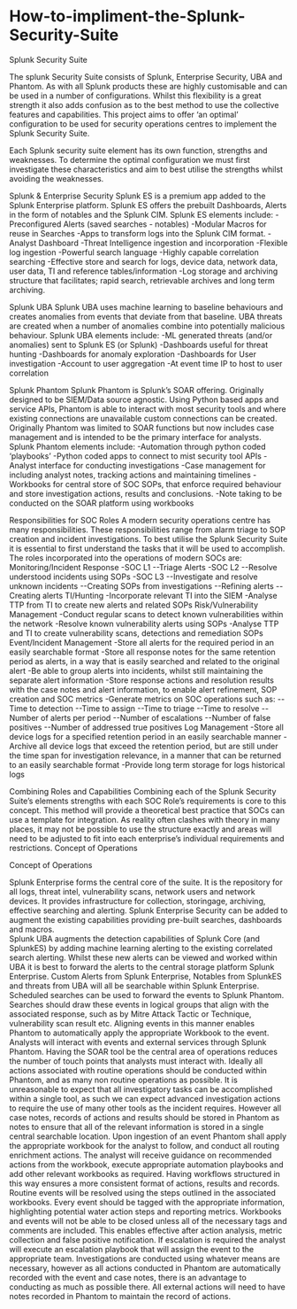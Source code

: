 # How-to-impliment-the-Splunk-Security-Suite
Splunk Security Suite

The splunk Security Suite consists of Splunk, Enterprise Security, UBA and Phantom.
As with all Splunk products these are highly customisable and can be used in a number of configurations.  Whilst this flexibility is a great strength it also adds confusion as to the best method to use the collective features and capabilities.  This project aims to offer ‘an optimal’ configuration to be used for security operations centres to implement the Splunk Security Suite.

Each Splunk security suite element has its own function, strengths and weaknesses.  To determine the optimal configuration we must first investigate these characteristics and aim to best utilise the strengths whilst avoiding the weaknesses.

Splunk & Enterprise Security
Splunk ES is a premium app added to the Splunk Enterprise platform.  Splunk ES offers the prebuilt Dashboards, Alerts in the form of notables and the Splunk CIM.  Splunk ES elements include:
-Preconfigured Alerts (saved searches - notables)
-Modular Macros for reuse in Searches
-Apps to transform logs into the Splunk CIM format.
-Analyst Dashboard
-Threat Intelligence ingestion and incorporation
-Flexible log ingestion
-Powerful search language
-Highly capable correlation searching
-Effective store and search for logs, device data, network data, user data, TI and reference tables/information
-Log storage and archiving structure that facilitates; rapid search, retrievable archives and long term archiving.

Splunk UBA
Splunk UBA uses machine learning to baseline behaviours and creates anomalies from events that deviate from that baseline.  UBA threats are created when a number of anomalies combine into potentially malicious behaviour. Splunk UBA elements include:
-ML generated threats (and/or anomalies) sent to Splunk ES (or Splunk)
-Dashboards useful for threat hunting
-Dashboards for anomaly exploration
-Dashboards for User investigation
-Account to user aggregation
-At event time IP to host to user correlation

Splunk Phantom
Splunk Phantom is Splunk’s SOAR offering.  Originally designed to be SIEM/Data source agnostic.  Using Python based apps and service APIs, Phantom is able to interact with most security tools and where existing connections are unavailable custom connections can be created.   Originally Phantom was limited to SOAR functions but now includes case management and is intended to be the primary interface for analysts.  Splunk Phantom elements include:
-Automation through python coded ‘playbooks’
-Python coded apps to connect to mist security tool APIs
-Analyst interface for conducting investigations
-Case management for including analyst notes, tracking actions and maintaining timelines
-Workbooks for central store of SOC SOPs, that enforce required behaviour and store investigation actions, results and conclusions.
-Note taking to be conducted on the SOAR platform using workbooks

Responsibilities for SOC Roles
A modern security operations centre has many responsibilities.  These responsibilities range from alarm triage to SOP creation and incident investigations.  To best utilise the Splunk Security Suite it is essential to first understand the tasks that it will be used to accomplish.  The roles incorporated into the operations of modern SOCs are:
Monitoring/Incident Response
-SOC L1
--Triage Alerts
-SOC L2
--Resolve understood incidents using SOPs
-SOC L3
--Investigate and resolve unknown incidents 
--Creating SOPs from investigations
--Refining alerts 
--Creating alerts
TI/Hunting
-Incorporate relevant TI into the SIEM
-Analyse TTP from TI to create new alerts and related SOPs
Risk/Vulnerability Management
-Conduct regular scans to detect known vulnerabilities within the network
-Resolve known vulnerability alerts using SOPs
-Analyse TTP and TI to create vulnerability scans, detections and remediation SOPs
Event/Incident Management
-Store all alerts for the required period in an easily searchable format
-Store all response notes for the same retention period as alerts, in a way that is easily searched and related to the original alert
-Be able to group alerts into incidents, whilst still maintaining the separate alert information
-Store response actions and resolution results with the case notes and alert information, to enable alert refinement, SOP creation and SOC metrics
-Generate metrics on SOC operations such as:
--Time to detection
--Time to assign
--Time to triage
--Time to resolve
--Number of alerts per period
--Number of escalations
--Number of false positives
--Number of addressed true positives
Log Management
-Store all device logs for a specified retention period in an easily searchable manner
-Archive all device logs that exceed the retention period, but are still under the time span for investigation relevance, in a manner that can be returned to an easily searchable format
-Provide long term storage for logs historical logs

Combining Roles and Capabilities
Combining each of the Splunk Security Suite’s elements strengths with each SOC Role’s requirements is core to this concept. This method will provide a theoretical best practice that SOCs can use a template for integration.  As reality often clashes with theory in many places, it may not be possible to use the structure exactly and areas will need to be adjusted to fit into each enterprise’s individual requirements and restrictions.
Concept of Operations

Concept of Operations

Splunk Enterprise forms the central core of the suite.  It is the repository for all logs, threat intel, vulnerability scans, network users and network devices.  It provides infrastructure for collection, storingage, archiving, effective searching and alerting.  Splunk Enterprise Security can be added to augment the existing capabilities providing pre-built searches, dashboards and macros.  
Splunk UBA augments the detection capabilities of Splunk Core (and SplunkES) by adding machine learning alerting to the existing correlated search alerting.  Whilst these new alerts can be viewed and worked within UBA it is best to forward the alerts to the central storage platform Splunk Enterprise.
Custom Alerts from Splunk Enterprise, Notables from SplunkES  and threats from UBA will all be searchable within Splunk Enterprise.  Scheduled searches can be used to forward the events to Splunk Phantom.  Searches should draw these events in logical groups that align with the associated response, such as by Mitre Attack Tactic or Technique, vulnerability scan result etc.  Aligning events in this manner enables Phantom to automatically apply the appropriate Workbook to the event.
Analysts will interact with events and external services through Splunk Phantom.  Having the SOAR tool be the central area of operations reduces the number of touch points that analysts must interact with.  Ideally all actions associated with routine operations should be conducted within Phantom, and as many non routine operations as possible.  It is unreasonable to expect that all investigatory tasks can be accomplished within a single tool, as such we can expect advanced investigation actions to require the use of many other tools as the incident requires.  However all case notes, records of actions  and results should be stored in Phantom as notes to ensure that all of the relevant information is stored in a single central searchable location.
Upon ingestion of an event Phantom shall apply the appropriate workbook for the analyst to follow, and conduct all routing enrichment actions.  The analyst will receive guidance on recommended actions from the workbook, execute appropriate automation playbooks and add other relevant workbooks as required.  Having workflows structured in this way ensures a more consistent format of actions, results and records.
Routine events will be resolved using the steps outlined in the associated workbooks.  Every event should be tagged with the appropriate information, highlighting potential water action steps and reporting metrics.  Workbooks and events will not be able to be closed unless all of the necessary tags and comments are included.  This enables effective after action analysis, metric collection and false positive notification.
If escalation is required the analyst will execute an escalation playbook that will assign the event to the appropriate team.  Investigations are conducted using whatever means are necessary, however as all actions conducted in Phantom are automatically recorded with the event and case notes, there is an advantage to conducting as much as possible there.  All external actions will need to have notes recorded in Phantom to maintain the record of actions.
